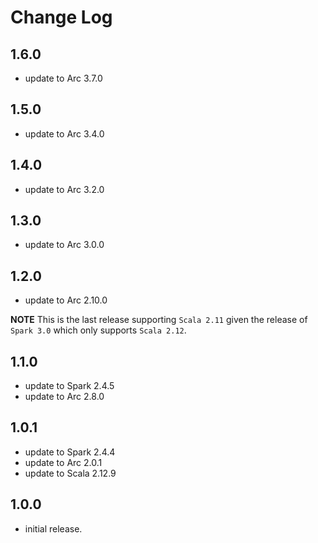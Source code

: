 # Change Log

## 1.6.0

- update to Arc 3.7.0


## 1.5.0

- update to Arc 3.4.0

## 1.4.0

- update to Arc 3.2.0

## 1.3.0

- update to Arc 3.0.0

## 1.2.0

- update to Arc 2.10.0

**NOTE** This is the last release supporting `Scala 2.11` given the release of `Spark 3.0` which only supports `Scala 2.12`.

## 1.1.0

- update to Spark 2.4.5
- update to Arc 2.8.0

## 1.0.1

- update to Spark 2.4.4
- update to Arc 2.0.1
- update to Scala 2.12.9

## 1.0.0

- initial release.
